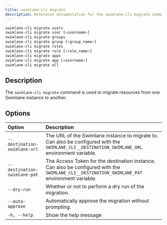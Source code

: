 ```yaml
---
title: swimlane-cli migrate
description: Reference documentation for the swimlane-cli migrate command.
---
```


```bash
swimlane-cli migrate users
swimlane-cli migrate user [<username>]
swimlane-cli migrate groups
swimlane-cli migrate group [<group_name>]
swimlane-cli migrate roles
swimlane-cli migrate role [<role_name>]
swimlane-cli migrate apps
swimlane-cli migrate app [<username>]
swimlane-cli migrate all

```

## Description

The `swimlane-cli migrate` command is used to migrate resources from one Swimlane instance to another.

## Options

| Option                       | Description                                                                                                                                    |
| :--------------------------- | :--------------------------------------------------------------------------------------------------------------------------------------------- |
| `--destination-swimlane-url` | The URL of the Swimlane instance to migrate to. Can also be configured with the `SWIMLANE_CLI__DESTINATION_SWIMLANE_URL` environment variable. |
| `--destination-swimlane-pat` | The Access Token for the destination instance. Can also be configured with the `SWIMLANE_CLI__DESTINATION_SWIMLANE_PAT` environment variable.  |
| `--dry-run`                  | Whether or not to perform a dry run of the migration.                                                                                          |
| `--auto-approve`             | Automatically approve the migration without prompting.                                                                                         |
| `-h, --help`                 | Show the help message                                                                                                                          |
